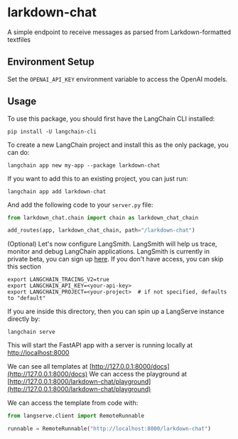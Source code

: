 
# larkdown-chat

A simple endpoint to receive messages as parsed from Larkdown-formatted textfiles

## Environment Setup

Set the `OPENAI_API_KEY` environment variable to access the OpenAI models.

## Usage

To use this package, you should first have the LangChain CLI installed:

```shell
pip install -U langchain-cli
```

To create a new LangChain project and install this as the only package, you can do:

```shell
langchain app new my-app --package larkdown-chat
```

If you want to add this to an existing project, you can just run:

```shell
langchain app add larkdown-chat
```

And add the following code to your `server.py` file:
```python
from larkdown_chat.chain import chain as larkdown_chat_chain

add_routes(app, larkdown_chat_chain, path="/larkdown-chat")
```

(Optional) Let's now configure LangSmith. 
LangSmith will help us trace, monitor and debug LangChain applications. 
LangSmith is currently in private beta, you can sign up [here](https://smith.langchain.com/). 
If you don't have access, you can skip this section


```shell
export LANGCHAIN_TRACING_V2=true
export LANGCHAIN_API_KEY=<your-api-key>
export LANGCHAIN_PROJECT=<your-project>  # if not specified, defaults to "default"
```

If you are inside this directory, then you can spin up a LangServe instance directly by:

```shell
langchain serve
```

This will start the FastAPI app with a server is running locally at 
[http://localhost:8000](http://localhost:8000)

We can see all templates at [http://127.0.0.1:8000/docs](http://127.0.0.1:8000/docs)
We can access the playground at [http://127.0.0.1:8000/larkdown-chat/playground](http://127.0.0.1:8000/larkdown-chat/playground)  

We can access the template from code with:

```python
from langserve.client import RemoteRunnable

runnable = RemoteRunnable("http://localhost:8000/larkdown-chat")
```
